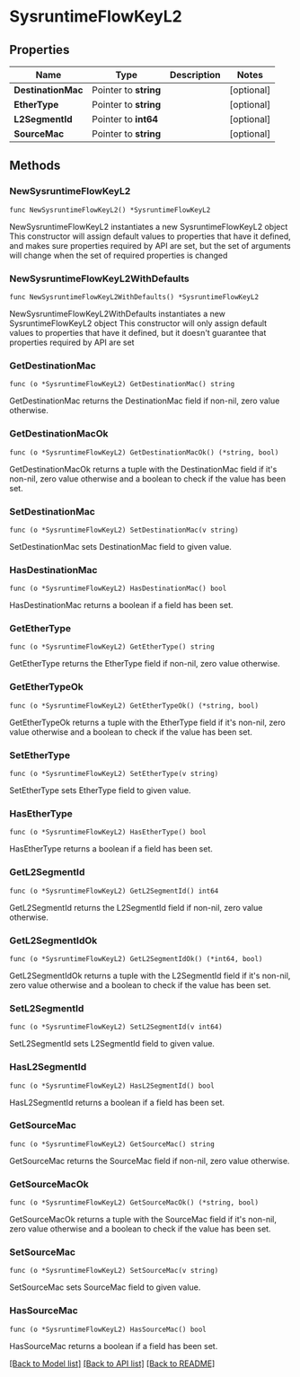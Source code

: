 # SysruntimeFlowKeyL2

## Properties

Name | Type | Description | Notes
------------ | ------------- | ------------- | -------------
**DestinationMac** | Pointer to **string** |  | [optional] 
**EtherType** | Pointer to **string** |  | [optional] 
**L2SegmentId** | Pointer to **int64** |  | [optional] 
**SourceMac** | Pointer to **string** |  | [optional] 

## Methods

### NewSysruntimeFlowKeyL2

`func NewSysruntimeFlowKeyL2() *SysruntimeFlowKeyL2`

NewSysruntimeFlowKeyL2 instantiates a new SysruntimeFlowKeyL2 object
This constructor will assign default values to properties that have it defined,
and makes sure properties required by API are set, but the set of arguments
will change when the set of required properties is changed

### NewSysruntimeFlowKeyL2WithDefaults

`func NewSysruntimeFlowKeyL2WithDefaults() *SysruntimeFlowKeyL2`

NewSysruntimeFlowKeyL2WithDefaults instantiates a new SysruntimeFlowKeyL2 object
This constructor will only assign default values to properties that have it defined,
but it doesn't guarantee that properties required by API are set

### GetDestinationMac

`func (o *SysruntimeFlowKeyL2) GetDestinationMac() string`

GetDestinationMac returns the DestinationMac field if non-nil, zero value otherwise.

### GetDestinationMacOk

`func (o *SysruntimeFlowKeyL2) GetDestinationMacOk() (*string, bool)`

GetDestinationMacOk returns a tuple with the DestinationMac field if it's non-nil, zero value otherwise
and a boolean to check if the value has been set.

### SetDestinationMac

`func (o *SysruntimeFlowKeyL2) SetDestinationMac(v string)`

SetDestinationMac sets DestinationMac field to given value.

### HasDestinationMac

`func (o *SysruntimeFlowKeyL2) HasDestinationMac() bool`

HasDestinationMac returns a boolean if a field has been set.

### GetEtherType

`func (o *SysruntimeFlowKeyL2) GetEtherType() string`

GetEtherType returns the EtherType field if non-nil, zero value otherwise.

### GetEtherTypeOk

`func (o *SysruntimeFlowKeyL2) GetEtherTypeOk() (*string, bool)`

GetEtherTypeOk returns a tuple with the EtherType field if it's non-nil, zero value otherwise
and a boolean to check if the value has been set.

### SetEtherType

`func (o *SysruntimeFlowKeyL2) SetEtherType(v string)`

SetEtherType sets EtherType field to given value.

### HasEtherType

`func (o *SysruntimeFlowKeyL2) HasEtherType() bool`

HasEtherType returns a boolean if a field has been set.

### GetL2SegmentId

`func (o *SysruntimeFlowKeyL2) GetL2SegmentId() int64`

GetL2SegmentId returns the L2SegmentId field if non-nil, zero value otherwise.

### GetL2SegmentIdOk

`func (o *SysruntimeFlowKeyL2) GetL2SegmentIdOk() (*int64, bool)`

GetL2SegmentIdOk returns a tuple with the L2SegmentId field if it's non-nil, zero value otherwise
and a boolean to check if the value has been set.

### SetL2SegmentId

`func (o *SysruntimeFlowKeyL2) SetL2SegmentId(v int64)`

SetL2SegmentId sets L2SegmentId field to given value.

### HasL2SegmentId

`func (o *SysruntimeFlowKeyL2) HasL2SegmentId() bool`

HasL2SegmentId returns a boolean if a field has been set.

### GetSourceMac

`func (o *SysruntimeFlowKeyL2) GetSourceMac() string`

GetSourceMac returns the SourceMac field if non-nil, zero value otherwise.

### GetSourceMacOk

`func (o *SysruntimeFlowKeyL2) GetSourceMacOk() (*string, bool)`

GetSourceMacOk returns a tuple with the SourceMac field if it's non-nil, zero value otherwise
and a boolean to check if the value has been set.

### SetSourceMac

`func (o *SysruntimeFlowKeyL2) SetSourceMac(v string)`

SetSourceMac sets SourceMac field to given value.

### HasSourceMac

`func (o *SysruntimeFlowKeyL2) HasSourceMac() bool`

HasSourceMac returns a boolean if a field has been set.


[[Back to Model list]](../README.md#documentation-for-models) [[Back to API list]](../README.md#documentation-for-api-endpoints) [[Back to README]](../README.md)


